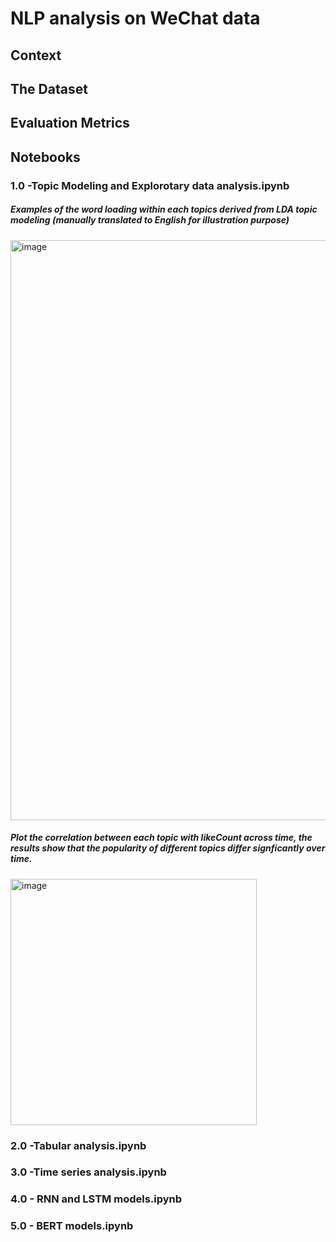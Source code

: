 # NLP analysis on WeChat data

## Context

## The Dataset

## Evaluation Metrics

## Notebooks

### 1.0 -Topic Modeling and Explorotary data analysis.ipynb

##### Examples of the word loading within each topics derived from LDA topic modeling (manually translated to English for illustration purpose)
<img width="928" alt="image" src="https://user-images.githubusercontent.com/10263993/134822698-00e4e7a1-486c-420c-ba08-4022617123f7.png">


##### Plot the correlation between each topic with likeCount across time, the results show that the popularity of different topics differ signficantly over time. 
<img width="394" alt="image" src="https://user-images.githubusercontent.com/10263993/134822653-d2333d0f-3f29-4c14-8906-b5d016bd7961.png">


### 2.0 -Tabular analysis.ipynb

### 3.0 -Time series analysis.ipynb

### 4.0 - RNN and LSTM models.ipynb 

### 5.0 - BERT models.ipynb


